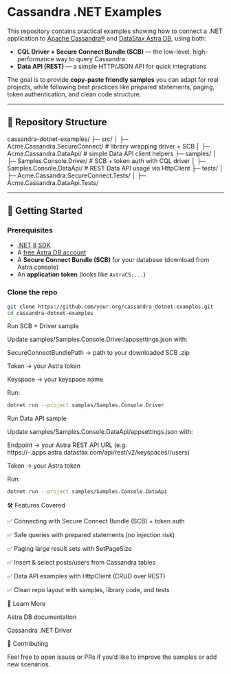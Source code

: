 # Cassandra .NET Examples

This repository contains practical examples showing how to connect a .NET application to [Apache Cassandra®](https://cassandra.apache.org/) and [DataStax Astra DB](https://www.datastax.com/astra), using both:

- **CQL Driver + Secure Connect Bundle (SCB)** — the low-level, high-performance way to query Cassandra
- **Data API (REST)** — a simple HTTP/JSON API for quick integrations

The goal is to provide **copy-paste friendly samples** you can adapt for real projects, while following best practices like prepared statements, paging, token authentication, and clean code structure.

---

## 📂 Repository Structure

cassandra-dotnet-examples/
├─ src/
│ ├─ Acme.Cassandra.SecureConnect/ # library wrapping driver + SCB
│ ├─ Acme.Cassandra.DataApi/ # simple Data API client helpers
├─ samples/
│ ├─ Samples.Console.Driver/ # SCB + token auth with CQL driver
│ ├─ Samples.Console.DataApi/ # REST Data API usage via HttpClient
├─ tests/
│ ├─ Acme.Cassandra.SecureConnect.Tests/
│ ├─ Acme.Cassandra.DataApi.Tests/

---

## 🚀 Getting Started

### Prerequisites
- [.NET 8 SDK](https://dotnet.microsoft.com/download)
- A [free Astra DB account](https://www.datastax.com/astra)
- A **Secure Connect Bundle (SCB)** for your database (download from Astra console)
- An **application token** (looks like `AstraCS:...`)

### Clone the repo
```bash
git clone https://github.com/your-org/cassandra-dotnet-examples.git
cd cassandra-dotnet-examples
```

Run SCB + Driver sample

Update samples/Samples.Console.Driver/appsettings.json with:

SecureConnectBundlePath → path to your downloaded SCB .zip

Token → your Astra token

Keyspace → your keyspace name

Run:
```bash
dotnet run --project samples/Samples.Console.Driver
```

Run Data API sample

Update samples/Samples.Console.DataApi/appsettings.json with:

Endpoint → your Astra REST API URL
(e.g. https://<db-id>-<region>.apps.astra.datastax.com/api/rest/v2/keyspaces/<keyspace>/users)

Token → your Astra token

Run:
```bash
dotnet run --project samples/Samples.Console.DataApi
```
🛠 Features Covered

✅ Connecting with Secure Connect Bundle (SCB) + token auth

✅ Safe queries with prepared statements (no injection risk)

✅ Paging large result sets with SetPageSize

✅ Insert & select posts/users from Cassandra tables

✅ Data API examples with HttpClient (CRUD over REST)

✅ Clean repo layout with samples, library code, and tests

📖 Learn More

Astra DB documentation

Cassandra .NET Driver

🤝 Contributing

Feel free to open issues or PRs if you’d like to improve the samples or add new scenarios.
